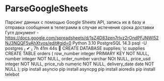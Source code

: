 # ParseGoogleSheets
Парсинг данных с помощью Google Sheets API, запись их в базу и отправка сообщения в телеграмм в случае истечения срока доставки
Гугл документ - https://docs.google.com/spreadsheets/d/1sZ4D83zen7rlvz2rOndPFJNWI52NJ3NQQF5vAhXtvos/edit#gid=0
Python 3.10
PostgreSQL 14.3
psql -U postgres                                                                                                                                                                                               ✔  7h 41m 44s  
CREATE DATABASE supplies;
\c supplies
CREATE TABLE orders (
    row_number integer PRIMARY KEY NOT NULL,
    number integer NOT NULL,
    order_number varchar NOt NULL,
    price_usd integer NOT NULL,
    price_rub numeric NOT NULL,
    delivery_date date NOT NULL
);
pip install asyncio
pip install asyncpg
pip install aioredis
pip install telebot
